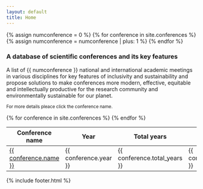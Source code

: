 ```yaml
---
layout: default
title: Home
---
```


{% assign numconference = 0 %}
{% for conference in site.conferences %}
  {% assign numconference = numconference | plus: 1 %}
{% endfor %}
<h3>A database of scientific conferences and its key features</h3>

A list of {{ numconference }} national and international academic meetings in various disciplines for key features of inclusivity and sustainability and propose solutions to make conferences more modern, effective, equitable and intellectually productive for the research community and environmentally sustainable for our planet.

<small>For more details pleace click the conference name.</small>

<table id='data_table' class="hover" style="width:100%">
  <thead>
  <tr>
    <th>Conference name</th>
    <th>Year</th>
    <th>Total years</th>
    <th>Discipline</th>
    <th>Gender Balance</th>
    <th>Attendance cost</th>
    <th>Registration fees</th>
    <th>Carbon footprint</th>
    <th>Other carbon footprint</th>
    <th>On-site maternity</th>
    <th>On-site childcare</th>
    <th>Caregiver grant</th>
    <th>Career development</th>
    <th>ECR promotion events</th>
    <th>Travel awards</th>
  </tr>
  </thead>

  <tbody>
{% for conference in site.conferences %}
  <tr>
	<td><a href="{{ site.baseurl }}{{ conference.url }}">{{ conference.name }}</a></td>
  <td>{{ conference.year }}</td>
  <td>{{ conference.total_years }}</td>
  <td>{{ conference.discipline }}</td>
	<td>{{ conference.gender_balance }}</td>
  <td>{{ conference.attendance_cost }}</td>
  <td>{{ conference.registration_fee }}</td>
  <td>{{ conference.carbon_footprint }}</td>
  <td>{{ conference.other_carbon_footprint }}</td>
  <td>{{ conference.onsite_maternity }}</td>
  <td>{{ conference.onsite_childcare }}</td>
  <td>{{ conference.caregiver_grant }}</td>
  <td>{{ conference.career_development }}</td>
  <td>{{ conference.ecr_promotion_events }}</td>
  <td>{{ conference.travel_awards }}</td>

  </tr>
{% endfor %}
  </tbody>
</table>

{% include footer.html %}
